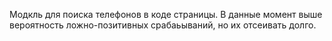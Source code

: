 Модкль для поиска телефонов в коде страницы.
В данные момент выше вероятность ложно-позитивных срабаьываний, но их отсеивать долго.
